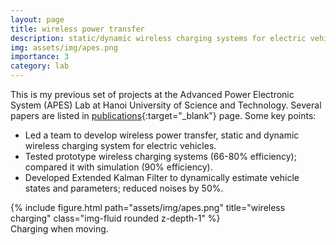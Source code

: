 ```yaml
---
layout: page
title: wireless power transfer
description: static/dynamic wireless charging systems for electric vehicles
img: assets/img/apes.png
importance: 3
category: lab
---
```

This is my previous set of projects at the Advanced Power Electronic System (APES) Lab at Hanoi University of Science and Technology. Several papers are listed in [publications](/../publications){:target="_blank"} page. Some key points:
- Led a team to develop wireless power transfer, static and dynamic wireless charging system for electric vehicles.
- Tested prototype wireless charging systems (66-80% efficiency); compared it with simulation (90% efficiency).
- Developed Extended Kalman Filter to dynamically estimate vehicle states and parameters; reduced noises by 50%.

<div class="row justify-content-sm-center">
    <div class="col-sm-6 mt-3 mt-md-0">
        {% include figure.html path="assets/img/apes.png" title="wireless charging" class="img-fluid rounded z-depth-1" %}
    </div>
</div>
<div class="caption">
    Charging when moving.
</div>